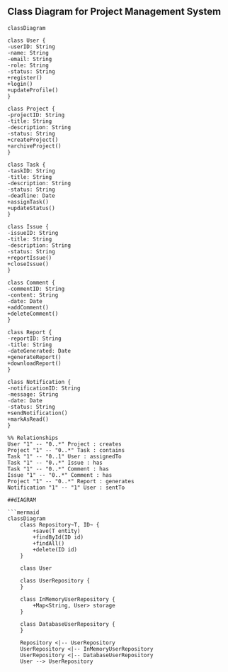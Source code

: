 ## Class Diagram for Project Management System

```mermaid
classDiagram

class User {
-userID: String
-name: String
-email: String
-role: String
-status: String
+register()
+login()
+updateProfile()
}

class Project {
-projectID: String
-title: String
-description: String
-status: String
+createProject()
+archiveProject()
}

class Task {
-taskID: String
-title: String
-description: String
-status: String
-deadline: Date
+assignTask()
+updateStatus()
}

class Issue {
-issueID: String
-title: String
-description: String
-status: String
+reportIssue()
+closeIssue()
}

class Comment {
-commentID: String
-content: String
-date: Date
+addComment()
+deleteComment()
}

class Report {
-reportID: String
-title: String
-dateGenerated: Date
+generateReport()
+downloadReport()
}

class Notification {
-notificationID: String
-message: String
-date: Date
-status: String
+sendNotification()
+markAsRead()
}

%% Relationships
User "1" -- "0..*" Project : creates
Project "1" -- "0..*" Task : contains
Task "1" -- "0..1" User : assignedTo
Task "1" -- "0..*" Issue : has
Task "1" -- "0..*" Comment : has
Issue "1" -- "0..*" Comment : has
Project "1" -- "0..*" Report : generates
Notification "1" -- "1" User : sentTo

##dIAGRAM

```mermaid
classDiagram
    class Repository~T, ID~ {
        +save(T entity)
        +findById(ID id)
        +findAll()
        +delete(ID id)
    }

    class User

    class UserRepository {
    }

    class InMemoryUserRepository {
        +Map<String, User> storage
    }

    class DatabaseUserRepository {
    }

    Repository <|-- UserRepository
    UserRepository <|-- InMemoryUserRepository
    UserRepository <|-- DatabaseUserRepository
    User --> UserRepository
